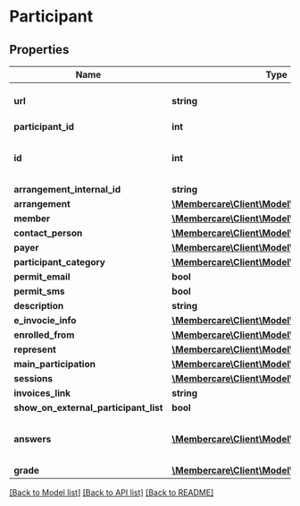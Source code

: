 # Participant

## Properties
Name | Type | Description | Notes
------------ | ------------- | ------------- | -------------
**url** | **string** | The link to the current resource | [optional] 
**participant_id** | **int** |  | [optional] 
**id** | **int** | The internalId of the main arrangement | [optional] 
**arrangement_internal_id** | **string** |  | [optional] 
**arrangement** | [**\Membercare\Client\Model\Arrangement**](Arrangement.md) |  | [optional] 
**member** | [**\Membercare\Client\Model\Member**](Member.md) |  | [optional] 
**contact_person** | [**\Membercare\Client\Model\Person**](Person.md) |  | [optional] 
**payer** | [**\Membercare\Client\Model\Debtor**](Debtor.md) |  | [optional] 
**participant_category** | [**\Membercare\Client\Model\ParticipantCategory**](ParticipantCategory.md) |  | [optional] 
**permit_email** | **bool** |  | [optional] 
**permit_sms** | **bool** |  | [optional] 
**description** | **string** |  | [optional] 
**e_invocie_info** | [**\Membercare\Client\Model\EInvoiceInfo**](EInvoiceInfo.md) |  | [optional] 
**enrolled_from** | [**\Membercare\Client\Model\EnrolledFrom**](EnrolledFrom.md) |  | [optional] 
**represent** | [**\Membercare\Client\Model\Company**](Company.md) |  | [optional] 
**main_participation** | [**\Membercare\Client\Model\Participation**](Participation.md) |  | [optional] 
**sessions** | [**\Membercare\Client\Model\Session[]**](Session.md) |  | [optional] 
**invoices_link** | **string** |  | [optional] 
**show_on_external_participant_list** | **bool** |  | [optional] 
**answers** | [**\Membercare\Client\Model\Answer[]**](Answer.md) | Answers given when signing up for event | [optional] 
**grade** | [**\Membercare\Client\Model\Grade**](Grade.md) |  | [optional] 

[[Back to Model list]](../../README.md#documentation-for-models) [[Back to API list]](../../README.md#documentation-for-api-endpoints) [[Back to README]](../../README.md)

